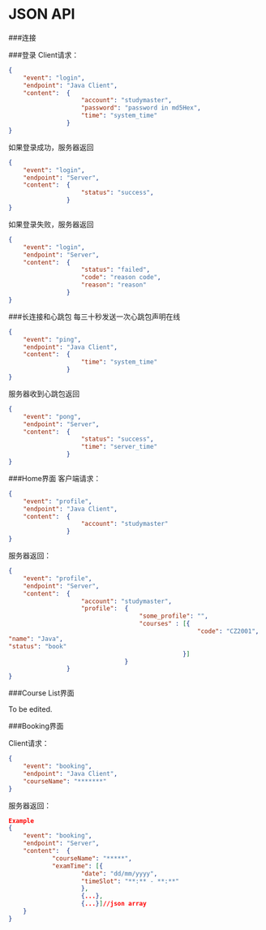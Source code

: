 JSON API
===


###连接

###登录
Client请求：
```JSON
{
	"event": "login",
	"endpoint": "Java Client",
	"content": 	{
					"account": "studymaster",
					"password": "password in md5Hex",
					"time": "system_time"
				}
}
```
如果登录成功，服务器返回
```JSON
{
	"event": "login",
	"endpoint": "Server",
	"content": 	{
					"status": "success",
				}
}
```
如果登录失败，服务器返回
```JSON
{
	"event": "login",
	"endpoint": "Server",
	"content": 	{
					"status": "failed",
					"code": "reason code",
					"reason": "reason"
				}
}
```

###长连接和心跳包
每三十秒发送一次心跳包声明在线
```JSON
{
	"event": "ping",
	"endpoint": "Java Client",
	"content": 	{
					"time": "system_time"
				}
}
```

服务器收到心跳包返回
```JSON
{
	"event": "pong",
	"endpoint": "Server",
	"content": 	{
					"status": "success",
					"time": "server_time"
				}
}
```

###Home界面
客户端请求：
```JSON
{
	"event": "profile",
	"endpoint": "Java Client",
	"content": 	{
					"account": "studymaster"
				}
}
```

服务器返回：
```JSON
{
	"event": "profile",
	"endpoint": "Server",
	"content": 	{
					"account": "studymaster",
					"profile": 	{
									"some_profile": "",
									"courses" : [{
													"code": "CZ2001",
"name": "Java",
"status": "book"
												}]
								}
				}
}
```
###Course List界面

To be edited.

###Booking界面

Client请求：

```JSON
{
	"event": "booking",
	"endpoint": "Java Client",
	"courseName": "*******"
}
```

服务器返回：

```JSON
Example
{
	"event": "booking",
	"endpoint": "Server",
	"content":  {
			"courseName": "*****",
			"examTime": [{
					"date": "dd/mm/yyyy",
					"timeSlot": "**:** - **:**"
					}, 
					{...}, 
					{...}]//json array
	}
}

